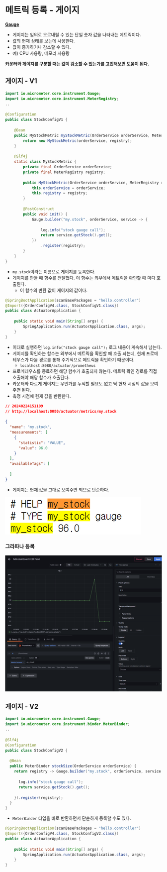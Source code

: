 # 메트릭 등록 - 게이지

**[Gauge](https://prometheus.io/docs/concepts/metric_types/#gauge)**
- 게이지는 임의로 오르내릴 수 있는 단일 숫자 값을 나타내는 메트릭이다.
- 값의 현재 상태를 보는데 사용한다.
- 값이 증가하거나 감소할 수 있다.
- 예) CPU 사용량, 메모리 사용량

**카운터와 게이지를 구분할 때는 값이 감소할 수 있는가를 고민해보면 도움이 된다.**

## 게이지 - V1

```java
import io.micrometer.core.instrument.Gauge;
import io.micrometer.core.instrument.MeterRegistry;
..

@Configuration
public class StockConfigV1 {

    @Bean
    public MyStockMetric myStockMetric(OrderService orderService, MeterRegistry registry) {
        return new MyStockMetric(orderService, registry);
    }

    @Slf4j
    static class MyStockMetric {
        private final OrderService orderService;
        private final MeterRegistry registry;

        public MyStockMetric(OrderService orderService, MeterRegistry registry) {
            this.orderService = orderService;
            this.registry = registry;
        }

        @PostConstruct
        public void init() {
            Gauge.builder("my.stock", orderService, service -> {
                
                log.info("stock gauge call");
                return service.getStock().get();
            })
                .register(registry);
        }
    }
}
```
- `my.stock`이라는 이름으로 게이지를 등록한다.
- 게이지를 만들 때 함수를 전달했다. 이 함수는 외부에서 메트릭을 확인할 때 마다 호출된다.
  - 이 함수의 반환 값이 게이지의 값이다.

```java
@SpringBootApplication(scanBasePackages = "hello.controller")
@Import({OrderConfigV4.class, StockConfigV1.class})
public class ActuatorApplication {

    public static void main(String[] args) {
        SpringApplication.run(ActuatorApplication.class, args);
    }
}
```
- 이대로 실행하면 `log.info("stock gauge call");` 로그 내용이 계속해서 남는다.
- 게이지를 확인하는 함수는 외부에서 메트릭을 확인할 때 호출 되는데, 현재 프로메테우스가 다음 경로를 통해 주기적으로 메트릭을 확인하기 때문이다.
  - `localhost:8080/actuator/prometheus`
- 프로메테우스를 종료하면 해당 함수가 호출되지 않는다. 메트릭 확인 경로를 직접 호출해야 해당 함수가 호출된다.
- 카운터와 다르게 게이지는 무언가를 누적할 필요도 없고 딱 현재 시점의 값을 보여주면 된다.
- 측정 시점에 현재 값을 반환한다.

```json
// 20240224151109
// http://localhost:8080/actuator/metrics/my.stock

{
  "name": "my.stock",
  "measurements": [
    {
      "statistic": "VALUE",
      "value": 96.0
    }
  ],
  "availableTags": [
    
  ]
}
```
- 게이지는 현재 값을 그대로 보여주면 되므로 단순하다.

![img_23.png](image/img_23.png)

### 그라파나 등록

![img_24.png](image/img_24.png)

## 게이지 - V2

```java
import io.micrometer.core.instrument.Gauge;
import io.micrometer.core.instrument.binder.MeterBinder;
..

@Slf4j
@Configuration
public class StockConfigV2 {

  @Bean
  public MeterBinder stockSize(OrderService orderService) {
    return registry -> Gauge.builder("my.stock", orderService, service -> {

      log.info("stock gauge call");
      return service.getStock().get();

    }).register(registry);
  }
}
```
- `MeterBinder` 타입을 바로 반환하면서 단순하게 등록할 수도 있다.

```java
@SpringBootApplication(scanBasePackages = "hello.controller")
@Import({OrderConfigV4.class, StockConfigV2.class})
public class ActuatorApplication {

    public static void main(String[] args) {
        SpringApplication.run(ActuatorApplication.class, args);
    }
}
```